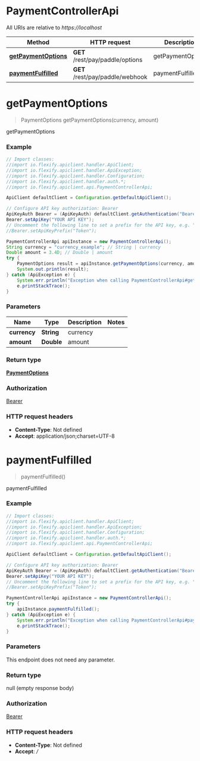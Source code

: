 # PaymentControllerApi

All URIs are relative to *https://localhost*

Method | HTTP request | Description
------------- | ------------- | -------------
[**getPaymentOptions**](PaymentControllerApi.md#getPaymentOptions) | **GET** /rest/pay/paddle/options | getPaymentOptions
[**paymentFulfilled**](PaymentControllerApi.md#paymentFulfilled) | **GET** /rest/pay/paddle/webhook | paymentFulfilled


<a name="getPaymentOptions"></a>
# **getPaymentOptions**
> PaymentOptions getPaymentOptions(currency, amount)

getPaymentOptions

### Example
```java
// Import classes:
//import io.flexify.apiclient.handler.ApiClient;
//import io.flexify.apiclient.handler.ApiException;
//import io.flexify.apiclient.handler.Configuration;
//import io.flexify.apiclient.handler.auth.*;
//import io.flexify.apiclient.api.PaymentControllerApi;

ApiClient defaultClient = Configuration.getDefaultApiClient();

// Configure API key authorization: Bearer
ApiKeyAuth Bearer = (ApiKeyAuth) defaultClient.getAuthentication("Bearer");
Bearer.setApiKey("YOUR API KEY");
// Uncomment the following line to set a prefix for the API key, e.g. "Token" (defaults to null)
//Bearer.setApiKeyPrefix("Token");

PaymentControllerApi apiInstance = new PaymentControllerApi();
String currency = "currency_example"; // String | currency
Double amount = 3.4D; // Double | amount
try {
    PaymentOptions result = apiInstance.getPaymentOptions(currency, amount);
    System.out.println(result);
} catch (ApiException e) {
    System.err.println("Exception when calling PaymentControllerApi#getPaymentOptions");
    e.printStackTrace();
}
```

### Parameters

Name | Type | Description  | Notes
------------- | ------------- | ------------- | -------------
 **currency** | **String**| currency |
 **amount** | **Double**| amount |

### Return type

[**PaymentOptions**](PaymentOptions.md)

### Authorization

[Bearer](../README.md#Bearer)

### HTTP request headers

 - **Content-Type**: Not defined
 - **Accept**: application/json;charset=UTF-8

<a name="paymentFulfilled"></a>
# **paymentFulfilled**
> paymentFulfilled()

paymentFulfilled

### Example
```java
// Import classes:
//import io.flexify.apiclient.handler.ApiClient;
//import io.flexify.apiclient.handler.ApiException;
//import io.flexify.apiclient.handler.Configuration;
//import io.flexify.apiclient.handler.auth.*;
//import io.flexify.apiclient.api.PaymentControllerApi;

ApiClient defaultClient = Configuration.getDefaultApiClient();

// Configure API key authorization: Bearer
ApiKeyAuth Bearer = (ApiKeyAuth) defaultClient.getAuthentication("Bearer");
Bearer.setApiKey("YOUR API KEY");
// Uncomment the following line to set a prefix for the API key, e.g. "Token" (defaults to null)
//Bearer.setApiKeyPrefix("Token");

PaymentControllerApi apiInstance = new PaymentControllerApi();
try {
    apiInstance.paymentFulfilled();
} catch (ApiException e) {
    System.err.println("Exception when calling PaymentControllerApi#paymentFulfilled");
    e.printStackTrace();
}
```

### Parameters
This endpoint does not need any parameter.

### Return type

null (empty response body)

### Authorization

[Bearer](../README.md#Bearer)

### HTTP request headers

 - **Content-Type**: Not defined
 - **Accept**: */*

